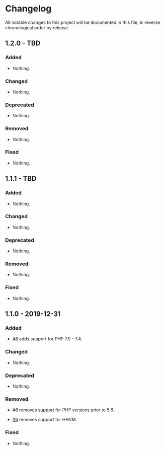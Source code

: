 # Changelog

All notable changes to this project will be documented in this file, in reverse chronological order by release.

## 1.2.0 - TBD

### Added

- Nothing.

### Changed

- Nothing.

### Deprecated

- Nothing.

### Removed

- Nothing.

### Fixed

- Nothing.

## 1.1.1 - TBD

### Added

- Nothing.

### Changed

- Nothing.

### Deprecated

- Nothing.

### Removed

- Nothing.

### Fixed

- Nothing.

## 1.1.0 - 2019-12-31

### Added

- [#6](https://github.com/zfcampus/zf-apigility-welcome/pull/6) adds support for PHP 7.0 - 7.4.

### Changed

- Nothing.

### Deprecated

- Nothing.

### Removed

- [#6](https://github.com/zfcampus/zf-apigility-welcome/pull/6) removes support for PHP versions prior to 5.6.

- [#6](https://github.com/zfcampus/zf-apigility-welcome/pull/6) removes support for HHVM.

### Fixed

- Nothing.
